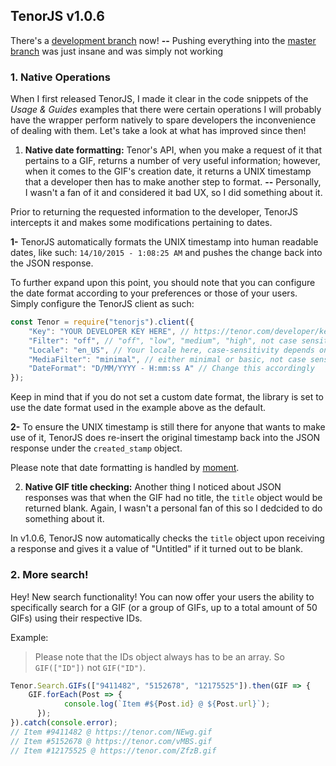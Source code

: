 ## TenorJS v1.0.6
There's a [development branch](https://github.com/Jinzulen/TenorJS/tree/development) now! **--** Pushing everything into the [master branch]() was just insane and was simply not working

### 1. Native Operations
When I first released TenorJS, I made it clear in the code snippets of the *Usage & Guides* examples that there were certain operations I will probably have the wrapper perform natively to spare developers the inconvenience of dealing with them. Let's take a look at what has improved since then!

1. **Native date formatting:**
Tenor's API, when you make a request of it that pertains to a GIF, returns a number of very useful information; however, when it comes to the GIF's creation date, it returns a UNIX timestamp that a developer then has to make another step to format. **--** Personally, I wasn't a fan of it and considered it bad UX, so I did something about it.

Prior to returning the requested information to the developer, TenorJS intercepts it and makes some modifications pertaining to dates.

**1-** TenorJS automatically formats the UNIX timestamp into human readable dates, like such: `14/10/2015 - 1:08:25 AM` and pushes the change back into the JSON response.

To further expand upon this point, you should note that you can configure the date format according to your preferences or those of your users. Simply configure the TenorJS client as such:
```js
const Tenor = require("tenorjs").client({
    "Key": "YOUR DEVELOPER KEY HERE", // https://tenor.com/developer/keyregistration
    "Filter": "off", // "off", "low", "medium", "high", not case sensitive
    "Locale": "en_US", // Your locale here, case-sensitivity depends on input
    "MediaFilter": "minimal", // either minimal or basic, not case sensitive
    "DateFormat": "D/MM/YYYY - H:mm:ss A" // Change this accordingly
});
```
Keep in mind that if you do not set a custom date format, the library is set to use the date format used in the example above as the default.

**2-** To ensure the UNIX timestamp is still there for anyone that wants to make use of it, TenorJS does re-insert the original timestamp back into the JSON response under the `created_stamp` object.

Please note that date formatting is handled by [moment](https://npmjs.com/package/moment).

2. **Native GIF title checking:**
Another thing I noticed about JSON responses was that when the GIF had no title, the `title` object would be returned blank. Again, I wasn't a personal fan of this so I dedcided to do something about it.

In v1.0.6, TenorJS now automatically checks the `title` object upon receiving a response and gives it a value of "Untitled" if it turned out to be blank.

### 2. More search!
Hey! New search functionality! You can now offer your users the ability to specifically search for a GIF (or a group of GIFs, up to a total amount of 50 GIFs) using their respective IDs.

Example:
> Please note that the IDs object always has to be an array. So `GIF(["ID"])` not `GIF("ID")`.
```js
Tenor.Search.GIFs(["9411482", "5152678", "12175525"]).then(GIF => {
	GIF.forEach(Post => {
            console.log(`Item #${Post.id} @ ${Post.url}`);
      });
}).catch(console.error);
// Item #9411482 @ https://tenor.com/NEwg.gif
// Item #5152678 @ https://tenor.com/vMBS.gif
// Item #12175525 @ https://tenor.com/ZfzB.gif
```